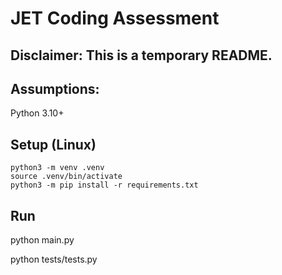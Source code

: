 # JET Coding Assessment

## Disclaimer: This is a temporary README.

## Assumptions: 
Python 3.10+

## Setup (Linux)
```
python3 -m venv .venv
source .venv/bin/activate
python3 -m pip install -r requirements.txt
```

## Run

python main.py


python tests/tests.py
